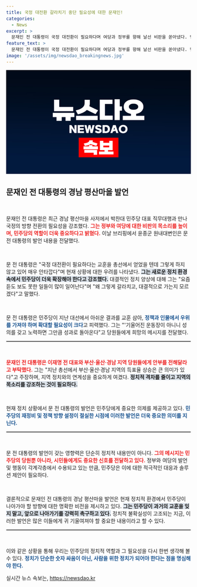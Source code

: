 ```yaml
---
title: 국정 대전환 갈라치기 중단 필요성에 대한 문재인!
categories:
  - News
excerpt: >
  문재인 전 대통령이 국정 대전환이 필요하다며 여당과 정부를 향해 날선 비판을 쏟아냈다. 민주당의 확장 필요성을 강조하며, 부산·울산·경남 지역의 성과를 특별히 언급한 그의 메시지에 귀추가 주목된다.
feature_text: >
  문재인 전 대통령이 국정 대전환이 필요하다며 여당과 정부를 향해 날선 비판을 쏟아냈다. 민주당의 확장 필요성을 강조하며, 부산·울산·경남 지역의 성과를 특별히 언급한 그의 메시지에 귀추가 주목된다.
image: '/assets/img/newsdao_breakingnews.jpg'
---
```


<p><img src="/assets/img/newsdao_breakingnews.jpg" alt="ranknews 속보" /></p>

<h2 data-ke-size="size26">문재인 전 대통령의 경남 평산마을 발언</h2>

<p data-ke-size="size16">&nbsp;</p>

<p>문재인 전 대통령은 최근 경남 평산마을 사저에서 박찬대 민주당 대표 직무대행과 만나 국정의 방향 전환의 필요성을 강조했다. <b><span style="color: #ee2323;">그는 정부와 여당에 대한 비판의 목소리를 높이며, 민주당의 역할이 더욱 중요하다고 밝혔다.</span></b> 이날 브리핑에서 윤종군 원내대변인은 문 전 대통령의 발언 내용을 전달했다. </p>

<p data-ke-size="size16">&nbsp;</p>

<p>문 전 대통령은 "국정 대전환이 필요하다는 교훈을 총선에서 얻었을 텐데 그렇게 하지 않고 있어 매우 안타깝다"며 현재 상황에 대한 우려를 나타냈다. <b><span style="background-color: #21538527;">그는 새로운 정치 환경 속에서 민주당이 더욱 확장해야 한다고 강조했다.</span></b> 대결적인 정치 양상에 대해 그는 "요즘 듣도 보도 못한 일들이 많이 일어난다"며 "왜 그렇게 갈라치고, 대결적으로 가는지 모르겠다"고 말했다. </p>

<p data-ke-size="size16">&nbsp;</p>

<p>문 전 대통령은 민주당이 지난 대선에서 아쉬운 결과를 교훈 삼아, <b><span style="color: #1a5490;">정책과 인물에서 우위를 가져야 하며 확대할 필요성이 크다</span></b>고 피력했다. 그는 "'기울어진 운동장이 아니니 성의를 갖고 노력하면 그만큼 성과로 돌아온다"고 당원들에게 희망의 메시지를 전달했다. </p>

<hr style="border: 1px solid #aaa;">

<p data-ke-size="size16">&nbsp;</p>

<p><b><span style="color: #ee2323;">문재인 전 대통령은 이재명 전 대표와 부산·울산·경남 지역 당원들에게 안부를 전해달라고 부탁했다.</span></b> 그는 "지난 총선에서 부산·울산·경남 지역의 득표율 상승은 큰 의미가 있다"고 주장하며, 지역 정치와의 연계성을 중요하게 여겼다. <b><span style="background-color: #21538527;">정치적 격차를 줄이고 지역의 목소리를 강조하는 것이 필요하다.</span></b></p>

<p data-ke-size="size16">&nbsp;</p>

<p>현재 정치 상황에서 문 전 대통령의 발언은 민주당에게 중요한 의제를 제공하고 있다. <b><span style="color: #1a5490;">민주당의 재정비 및 정책 방향 설정이 절실한 시점에 이러한 발언은 더욱 중요한 의미를 지닌다.</span></b> </p>

<hr style="border: 1px solid #aaa;">

<p data-ke-size="size16">&nbsp;</p>

<p>문 전 대통령의 발언이 갖는 영향력은 단순히 정치적 내용만이 아니다. <b><span style="color: #ee2323;">그의 메시지는 민주당의 당원뿐 아니라, 시민들에게도 중요한 신호를 전달하고 있다.</span></b> 정부와 여당의 발언 및 행동이 각계각층에서 수용되고 있는 만큼, 민주당은 이에 대한 적극적인 대응과 솔루션 제안이 필요하다. </p>

<p data-ke-size="size16">&nbsp;</p>

<p>결론적으로 문재인 전 대통령의 경남 평산마을 발언은 현재 정치적 환경에서 민주당이 나아가야 할 방향에 대한 명확한 비전을 제시하고 있다. <b><span style="background-color: #21538527;">그는 민주당이 과거의 교훈을 잊지 말고, 앞으로 나아가기를 강력히 촉구하고 있다.</span></b> 정치적 불확실성이 고조되는 지금, 이러한 발언은 많은 이들에게 귀 기울여져야 할 중요한 내용이라고 할 수 있다. </p>

<hr style="border: 1px solid #aaa;">

<p data-ke-size="size16">&nbsp;</p>

<p>이와 같은 상황을 통해 우리는 민주당의 정치적 역할과 그 필요성을 다시 한번 생각해 볼 수 있다. <b><span style="color: #1a5490;">정치가 단순한 숫자 싸움이 아닌, 사람을 위한 정치가 되어야 한다는 점을 명심해야 한다.</span></b></p>
실시간 뉴스 속보는, <a href="https://newsdao.kr" rel="dofollow">https://newsdao.kr</a>


